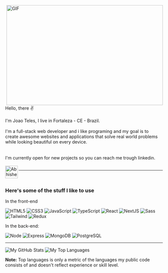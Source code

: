 
<img align="right" alt="GIF" src="https://media1.tenor.com/images/b16637740b334b5561ea4b9e3427197c/tenor.gif?itemid=27169489" width="500" height="320" />
 Hello, there ✌
 <br/>
 <br/>
I'm Joao Teles, I live in Fortaleza - CE - Brazil.
<br/>
<br/>
I'm a full-stack web developer and i like programing and my goal is to create awesome websites and applications that solve real world problems while looking beautiful on every device.
<br/>
<br/>
<br/>
I'm currently open for new projects so you can reach me trough linkedin.
<br/>
<br/>
<a href="https://www.linkedin.com/in/joaotelesk/">
  <img align="left" alt="Abhishek's LinkedIN" width="40px" src="https://raw.githubusercontent.com/peterthehan/peterthehan/master/assets/linkedin.svg" />
</a>
<hr/>
<br/>

### Here's some of the stuff I like to use

In the front-end

![HTML5](https://img.shields.io/badge/HTML-239120?style=for-the-badge&logo=html5&logoColor=white)
![CSS3](https://img.shields.io/badge/-CSS3-1572B6?style=for-the-badge&logo=css3&logoColor=ffffff)
![JavaScript](https://img.shields.io/badge/JavaScript-323330?style=for-the-badge&logo=javascript&logoColor=F7DF1E)
![TypeScript](https://img.shields.io/badge/TypeScript-007ACC?style=for-the-badge&logo=typescript&logoColor=white)
![React](https://img.shields.io/badge/React-20232A?style=for-the-badge&logo=react&logoColor=61DAFB)
![NextJS](https://img.shields.io/badge/-NextJS-000000?style=for-the-badge&logo=r=nextdotjs&logoColor=ffffff)
![Sass](https://img.shields.io/badge/Sass-CC6699?style=for-the-badge&logo=sass&logoColor=white)
![Tailwind](https://img.shields.io/badge/Tailwind_CSS-38B2AC?style=for-the-badge&logo=tailwind-css&logoColor=white)
![Redux](https://img.shields.io/badge/Redux-593D88?style=for-the-badge&logo=redux&logoColor=white)

In the back-end:

![Node](https://img.shields.io/badge/Node.js-43853D?style=for-the-badge&logo=node.js&logoColor=white)
![Express](https://img.shields.io/badge/Express.js-404D59?style=for-the-badge)
![MongoDB](https://img.shields.io/badge/MongoDB-4EA94B?style=for-the-badge&logo=mongodb&logoColor=white)
![PostgreSQL](https://img.shields.io/badge/PostgreSQL-316192?style=for-the-badge&logo=postgresql&logoColor=white)

<hr>

![My GitHub Stats](https://github-readme-stats.vercel.app/api?username=joaotelesk&show_icons=true&count_private=true&theme=react&hide_border=true&bg_color=0D1117&card_width=400)
![My Top Languages](https://github-readme-stats.vercel.app/api/top-langs/?username=joaotelesk&langs_count=8&count_private=true&layout=compact&theme=react&hide_border=true&bg_color=0D1117)

<b>Note:</b> Top languages is only a metric of the languages my public code consists of and doesn't reflect experience or skill level.
